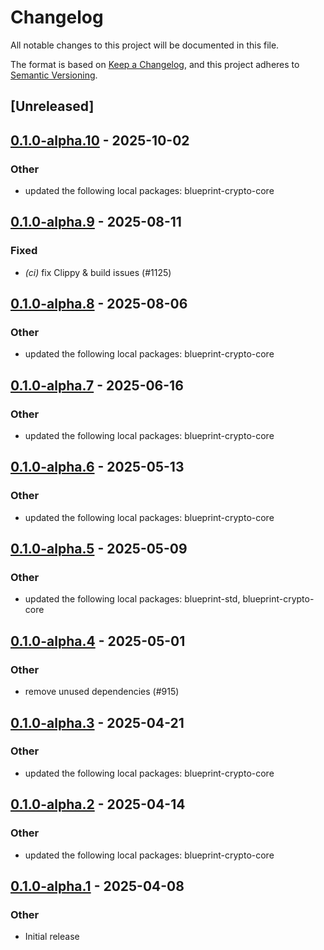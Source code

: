 # Changelog

All notable changes to this project will be documented in this file.

The format is based on [Keep a Changelog](https://keepachangelog.com/en/1.0.0/),
and this project adheres to [Semantic Versioning](https://semver.org/spec/v2.0.0.html).

## [Unreleased]

## [0.1.0-alpha.10](https://github.com/tangle-network/blueprint/compare/blueprint-crypto-ed25519-v0.1.0-alpha.9...blueprint-crypto-ed25519-v0.1.0-alpha.10) - 2025-10-02

### Other

- updated the following local packages: blueprint-crypto-core

## [0.1.0-alpha.9](https://github.com/tangle-network/blueprint/compare/blueprint-crypto-ed25519-v0.1.0-alpha.8...blueprint-crypto-ed25519-v0.1.0-alpha.9) - 2025-08-11

### Fixed

- *(ci)* fix Clippy & build issues (#1125)

## [0.1.0-alpha.8](https://github.com/tangle-network/blueprint/compare/blueprint-crypto-ed25519-v0.1.0-alpha.7...blueprint-crypto-ed25519-v0.1.0-alpha.8) - 2025-08-06

### Other

- updated the following local packages: blueprint-crypto-core

## [0.1.0-alpha.7](https://github.com/tangle-network/blueprint/compare/blueprint-crypto-ed25519-v0.1.0-alpha.6...blueprint-crypto-ed25519-v0.1.0-alpha.7) - 2025-06-16

### Other

- updated the following local packages: blueprint-crypto-core

## [0.1.0-alpha.6](https://github.com/tangle-network/blueprint/compare/blueprint-crypto-ed25519-v0.1.0-alpha.5...blueprint-crypto-ed25519-v0.1.0-alpha.6) - 2025-05-13

### Other

- updated the following local packages: blueprint-crypto-core

## [0.1.0-alpha.5](https://github.com/tangle-network/blueprint/compare/blueprint-crypto-ed25519-v0.1.0-alpha.4...blueprint-crypto-ed25519-v0.1.0-alpha.5) - 2025-05-09

### Other

- updated the following local packages: blueprint-std, blueprint-crypto-core

## [0.1.0-alpha.4](https://github.com/tangle-network/blueprint/compare/blueprint-crypto-ed25519-v0.1.0-alpha.3...blueprint-crypto-ed25519-v0.1.0-alpha.4) - 2025-05-01

### Other

- remove unused dependencies (#915)

## [0.1.0-alpha.3](https://github.com/tangle-network/blueprint/compare/blueprint-crypto-ed25519-v0.1.0-alpha.2...blueprint-crypto-ed25519-v0.1.0-alpha.3) - 2025-04-21

### Other

- updated the following local packages: blueprint-crypto-core

## [0.1.0-alpha.2](https://github.com/tangle-network/blueprint/compare/blueprint-crypto-ed25519-v0.1.0-alpha.1...blueprint-crypto-ed25519-v0.1.0-alpha.2) - 2025-04-14

### Other

- updated the following local packages: blueprint-crypto-core

## [0.1.0-alpha.1](https://github.com/tangle-network/blueprint/releases/tag/blueprint-crypto-ed25519-v0.1.0-alpha.1) - 2025-04-08

### Other

- Initial release
